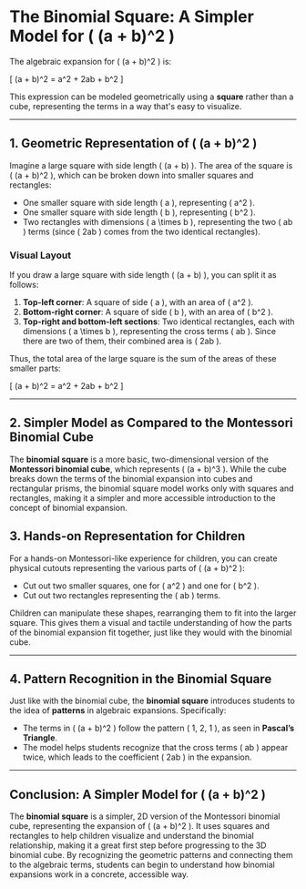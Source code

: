 # **The Binomial Square: A Simpler Model for \( (a + b)^2 \)**

The algebraic expansion for \( (a + b)^2 \) is:

\[
(a + b)^2 = a^2 + 2ab + b^2
\]

This expression can be modeled geometrically using a **square** rather than a cube, representing the terms in a way that's easy to visualize.

---

## **1. Geometric Representation of \( (a + b)^2 \)**

Imagine a large square with side length \( (a + b) \). The area of the square is \( (a + b)^2 \), which can be broken down into smaller squares and rectangles:

- One smaller square with side length \( a \), representing \( a^2 \).
- One smaller square with side length \( b \), representing \( b^2 \).
- Two rectangles with dimensions \( a \times b \), representing the two \( ab \) terms (since \( 2ab \) comes from the two identical rectangles).

### **Visual Layout**

If you draw a large square with side length \( (a + b) \), you can split it as follows:

1. **Top-left corner**: A square of side \( a \), with an area of \( a^2 \).
2. **Bottom-right corner**: A square of side \( b \), with an area of \( b^2 \).
3. **Top-right and bottom-left sections**: Two identical rectangles, each with dimensions \( a \times b \), representing the cross terms \( ab \). Since there are two of them, their combined area is \( 2ab \).

Thus, the total area of the large square is the sum of the areas of these smaller parts:

\[
(a + b)^2 = a^2 + 2ab + b^2
\]

---

## **2. Simpler Model as Compared to the Montessori Binomial Cube**

The **binomial square** is a more basic, two-dimensional version of the **Montessori binomial cube**, which represents \( (a + b)^3 \). While the cube breaks down the terms of the binomial expansion into cubes and rectangular prisms, the binomial square model works only with squares and rectangles, making it a simpler and more accessible introduction to the concept of binomial expansion.

## **3. Hands-on Representation for Children**

For a hands-on Montessori-like experience for children, you can create physical cutouts representing the various parts of \( (a + b)^2 \):

- Cut out two smaller squares, one for \( a^2 \) and one for \( b^2 \).
- Cut out two rectangles representing the \( ab \) terms.

Children can manipulate these shapes, rearranging them to fit into the larger square. This gives them a visual and tactile understanding of how the parts of the binomial expansion fit together, just like they would with the binomial cube.

---

## **4. Pattern Recognition in the Binomial Square**

Just like with the binomial cube, the **binomial square** introduces students to the idea of **patterns** in algebraic expansions. Specifically:

- The terms in \( (a + b)^2 \) follow the pattern \( 1, 2, 1 \), as seen in **Pascal’s Triangle**.
- The model helps students recognize that the cross terms \( ab \) appear twice, which leads to the coefficient \( 2ab \) in the expansion.

---

## **Conclusion: A Simpler Model for \( (a + b)^2 \)**

The **binomial square** is a simpler, 2D version of the Montessori binomial cube, representing the expansion of \( (a + b)^2 \). It uses squares and rectangles to help children visualize and understand the binomial relationship, making it a great first step before progressing to the 3D binomial cube. By recognizing the geometric patterns and connecting them to the algebraic terms, students can begin to understand how binomial expansions work in a concrete, accessible way.